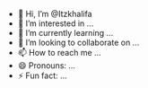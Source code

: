 - 👋 Hi, I’m @Itzkhalifa
- 👀 I’m interested in ...
- 🌱 I’m currently learning ...
- 💞️ I’m looking to collaborate on ...
- 📫 How to reach me ...
- 😄 Pronouns: ...
- ⚡ Fun fact: ...

<!---
Itzkhalifa/Itzkhalifa is a ✨ special ✨ repository because its `README.md` (this file) appears on your GitHub profile.
You can click the Preview link to take a look at your changes.
--->
